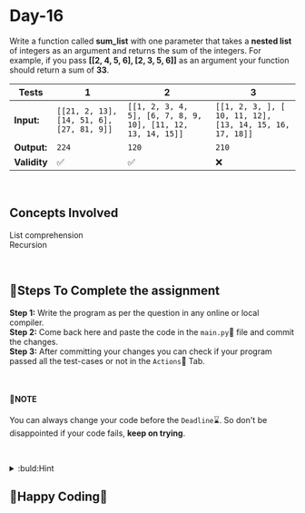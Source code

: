 # Day-16
   
Write a function called **sum_list** with one parameter that takes a **nested list** of integers as an argument and returns the sum of the integers. 
For example, if you pass **[[2, 4, 5, 6], [2, 3, 5, 6]]**
as an argument your function should return a sum of **33**.
&nbsp;
&nbsp;

**Tests** | **1** | **2** | **3**
--- | --- | --- | --- 
**Input:** | `[[21, 2, 13], [14, 51, 6], [27, 81, 9]]` | `[[1, 2, 3, 4, 5], [6, 7, 8, 9, 10], [11, 12, 13, 14, 15]]` | `[[1, 2, 3, ], [ 10, 11, 12], [13, 14, 15, 16, 17, 18]]` 
**Output:** | `224` | `120` | `210` 
**Validity** | :white_check_mark: | :white_check_mark: | :x: 

&nbsp;

## Concepts Involved
List comprehension <br>
Recursion  

&nbsp;
&nbsp;

## :scroll:Steps To Complete the assignment
**Step 1:** Write the program as per the question in any online or local compiler.  
**Step 2:** Come back here and paste the code in the `main.py`:apple: file and commit the changes.  
**Step 3:** After committing your changes you can check if your program passed all the test-cases or not in the `Actions`:green_apple: Tab.  

&nbsp;
&nbsp;

#### :pushpin:**NOTE**
You can always change your code before the `Deadline`:hourglass:. So don't be disappointed if your code fails, **keep on trying**.  

&nbsp;
&nbsp;

<details>
<summary>:buld:Hint</summary>
<br>
https://www.w3schools.com/python/python_lists_comprehension.asp<br>
https://www.geeksforgeeks.org/python-program-to-find-sum-of-elements-in-a-list/<br>
</details>

## :tada:Happy Coding:tada:
